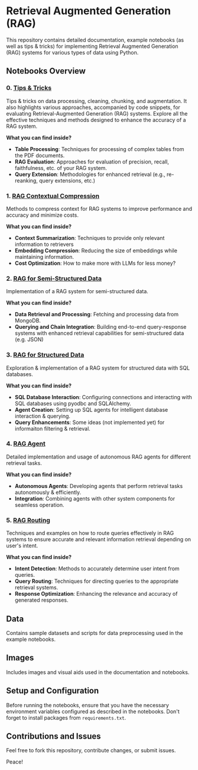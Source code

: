 # Retrieval Augmented Generation (RAG)

This repository contains detailed documentation, example notebooks (as well as tips & tricks) for implementing Retrieval Augmented Generation (RAG) systems for various types of data using Python.

## Notebooks Overview

### 0. [Tips & Tricks](0-tips-n-tricks)
Tips & tricks on data processing, cleaning, chunking, and augmentation. It also highlights various approaches, accompanied by code snippets, for evaluating Retrieval-Augmented Generation (RAG) systems. Explore all the effective techniques and methods designed to enhance the accuracy of a RAG system.

**What you can find inside?**
- **Table Processing**: Techniques for processing of complex tables from the PDF documents.
- **RAG Evaluation**: Approaches for evaluation of precision, recall, faithfulness, etc. of your RAG system.
- **Query Extension**: Methodologies for enhanced retrieval (e.g., re-reanking, query extensions, etc.)

### 1. [RAG Contextual Compression](1-rag-contextual-compression)
Methods to compress context for RAG systems to improve performance and accuracy and minimize costs.

**What you can find inside?**
- **Context Summarization**: Techniques to provide only relevant information to retrievers
- **Embedding Compression**: Reducing the size of embeddings while maintaining information.
- **Cost Optimization**: How to make more with LLMs for less money?

### 2. [RAG for Semi-Structured Data](2-rag-semi-structured)
Implementation of a RAG system for semi-structured data.

**What you can find inside?**
- **Data Retrieval and Processing**: Fetching and processing data from MongoDB.
- **Querying and Chain Integration**: Building end-to-end query-response systems with enhanced retrieval capabilities for semi-structured data (e.g. JSON)

### 3. [RAG for Structured Data](3-rag-structured)
Exploration & implementation of a RAG system for structured data with SQL databases.

**What you can find inside?**
- **SQL Database Interaction**: Configuring connections and interacting with SQL databases using pyodbc and SQLAlchemy.
- **Agent Creation**: Setting up SQL agents for intelligent database interaction & querying.
- **Query Enhancements**: Some ideas (not implemented yet) for informaiton filtering & retrieval.

### 4. [RAG Agent](4-rag-agent)
Detailed implementation and usage of autonomous RAG agents for different retrieval tasks.

**What you can find inside?**
- **Autonomous Agents**: Developing agents that perform retrieval tasks autonomously & efficiently.
- **Integration**: Combining agents with other system components for seamless operation.

### 5. [RAG Routing](5-rag-routing)
Techniques and examples on how to route queries effectively in RAG systems to ensure accurate and relevant information retrieval depending on user's intent.

**What you can find inside?**
- **Intent Detection**: Methods to accurately determine user intent from queries.
- **Query Routing**: Techniques for directing queries to the appropriate retrieval systems.
- **Response Optimization**: Enhancing the relevance and accuracy of generated responses.

## Data
Contains sample datasets and scripts for data preprocessing used in the example notebooks.

## Images
Includes images and visual aids used in the documentation and notebooks.

## Setup and Configuration

Before running the notebooks, ensure that you have the necessary environment variables configured as described in the notebooks. Don't forget to install packages from `requirements.txt`.

## Contributions and Issues

Feel free to fork this repository, contribute changes, or submit issues.

Peace!
